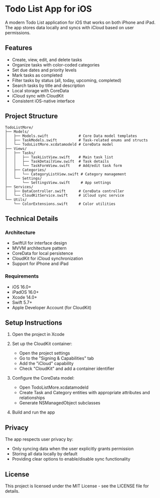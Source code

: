 # Todo List App for iOS

A modern Todo List application for iOS that works on both iPhone and iPad. The app stores data locally and syncs with iCloud based on user permissions.

## Features

- Create, view, edit, and delete tasks
- Organize tasks with color-coded categories
- Set due dates and priority levels
- Mark tasks as completed
- Filter tasks by status (all, today, upcoming, completed)
- Search tasks by title and description
- Local storage with CoreData
- iCloud sync with CloudKit
- Consistent iOS-native interface

## Project Structure

```
TodoListMore/
├── Models/
│   ├── Models.swift              # Core Data model templates
│   ├── TaskModels.swift          # Task-related enums and structs
│   └── TodoListMore.xcdatamodeld # CoreData model
├── Views/
│   ├── Tasks/
│   │   ├── TaskListView.swift    # Main task list
│   │   ├── TaskDetailView.swift  # Task details
│   │   └── TaskFormView.swift    # Add/edit task form
│   ├── Categories/
│   │   └── CategoryListView.swift # Category management
│   └── Settings/
│       └── SettingsView.swift     # App settings
├── Services/
│   ├── DataController.swift      # CoreData controller
│   └── CloudKitService.swift     # iCloud sync service
└── Utils/
    └── ColorExtensions.swift     # Color utilities
```

## Technical Details

### Architecture
- SwiftUI for interface design
- MVVM architecture pattern
- CoreData for local persistence
- CloudKit for iCloud synchronization
- Support for iPhone and iPad

### Requirements
- iOS 16.0+
- iPadOS 16.0+
- Xcode 14.0+
- Swift 5.7+
- Apple Developer Account (for CloudKit)

## Setup Instructions

1. Open the project in Xcode
2. Set up the CloudKit container:
   - Open the project settings
   - Go to the "Signing & Capabilities" tab
   - Add the "iCloud" capability
   - Check "CloudKit" and add a container identifier

3. Configure the CoreData model:
   - Open TodoListMore.xcdatamodeld
   - Create Task and Category entities with appropriate attributes and relationships
   - Generate NSManagedObject subclasses

4. Build and run the app

## Privacy

The app respects user privacy by:
- Only syncing data when the user explicitly grants permission
- Storing all data locally by default
- Providing clear options to enable/disable sync functionality

## License

This project is licensed under the MIT License - see the LICENSE file for details.